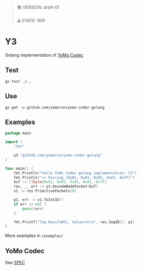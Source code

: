 > 📚 VERSION: draft-01
>
> ⛳️ STATE: WIP

# Y3

Golang implementation of [YoMo Codec](https://github.com/yomorun/yomo-codec)

## Test

`go test ./...`

## Use 

`go get -u github.com/yomorun/yomo-codec-golang`

## Examples

```go
package main

import (
	"fmt"

	y3 "github.com/yomorun/yomo-codec-golang"
)

func main() {
	fmt.Println("hello YoMo Codec golang implementation: Y3")
	fmt.Println(">> Parsing [0x81, 0x03, 0x01, 0x01, 0x7F]")
	buf := []byte{0x81, 0x03, 0x01, 0x01, 0x7F}
	res, _, err := y3.DecodeNodePacket(buf)
	v1 := res.PrimitivePackets[0]

	p1, err := v1.ToInt32()
	if err != nil {
		panic(err)
	}

	fmt.Printf("Tag Key=[%#X], Value=%v\n", res.SeqID(), p1)
}
```

More examples in `/examples/`

## YoMo Codec

See [SPEC](https://github.com/yomorun/yomo-codec)